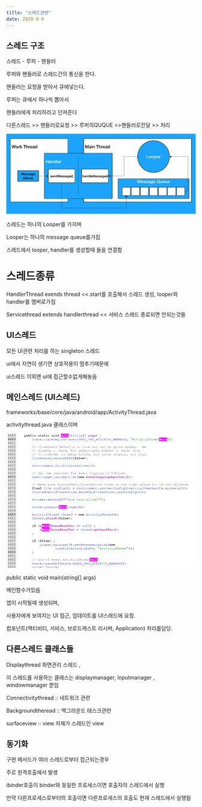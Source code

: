```yaml
---
title: "스레드관련"
date: 2020-9-9
---
```



## 스레드 구조

스레드 - 루퍼 - 핸들러  


루퍼와 핸들러로 스레드간의 통신을 한다.


핸들러는 요청을 받아서 큐에넣는다.


루퍼는 큐에서 하나씩 뽑아서


핸들러에게 처리하라고 던져준다


다른스레드 >> 핸들러로요청 >> 루퍼의QUQUE >>핸들러로전달 >> 처리


![9e902d19aff119ebb6c9b91fdfe5ea3d.png](..\assets\9e902d19aff119ebb6c9b91fdfe5ea3d.png)


스레드는 하나의 Looper를 가지며


Looper는 하나의 message queue를가짐


스레드에서 looper, handler를 생성할때 둘을 연결함



# 스레드종류


HandlerThread exends thread         <<.start를 호출해서 스레드 생성, looper와 handler를 멤버로가짐


Servicethread extends handlerthread       << 서비스 스레드 종료되면 안되는것들



## UI스레드



모든 UI관련 처리를 하는 singleton 스레드


ui에서 지연이 생기면 상호작용이 멈추기때문에


ui스레드 이외엔 ui에 접근할수없게해놓음




## 메인스레드 (UI스레드)

frameworks/base/core/java/android/app/ActivityThread.java 


activitythread.java 클래스이며


![88f15be361e592cf20234b8b5aad5e5c.png](..\assets\88f15be361e592cf20234b8b5aad5e5c.png)


public static void main(string[] args)


메인함수가있음


앱이 시작될때 생성되며,


사용자에게 보여지는 UI 접근, 업데이트를 UI스레드에 요청.


컴포넌트(액티비티, 서비스, 브로드캐스트 리시버, Application) 처리를담당.




## 다른스레드 클래스들





Displaythread  화면관리 스레드 , 

이 스레드를 사용하는 클래스는  displaymanager, inputmanager , windowmanager 뿐임




Connectivitythread :: 네트워크 관련


Backgroundtheread :: 백그라운드 태스크관련



surfaceview :: view 자체가 스레드인 view



## 동기화


구현 메서드가 여러 스레드로부터 접근되는경우



주로 원격호출에서 발생


ibinder호출이 binder와 동일한 프로세스이면 호출자의 스레드에서 실행


만약 다른프로세스로부터의 호출이면 다른프로세스의 호출도 현재 스레드에서 실행됨


